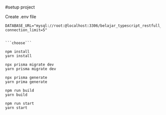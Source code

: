 #setup project

Create .env file

```
DATABASE_URL="mysql://root:@localhost:3306/belajar_typescript_restfull_api?connection_limit=5"
```

```shell

```choose```

npm install
yarn install

npx prisma migrate dev
yarn prisma migrate dev

npx prisma generate
yarn prima generate

npm run build
yarn build

npm run start
yarn start

```